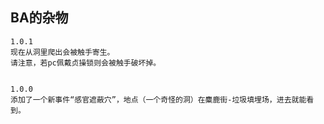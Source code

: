 ## BA的杂物


    1.0.1
    现在从洞里爬出会被触手寄生。
    请注意，若pc佩戴贞操锁则会被触手破坏掉。

    
    1.0.0
    添加了一个新事件“感官遮蔽穴”，地点（一个奇怪的洞）在麋鹿街-垃圾填埋场，进去就能看到。